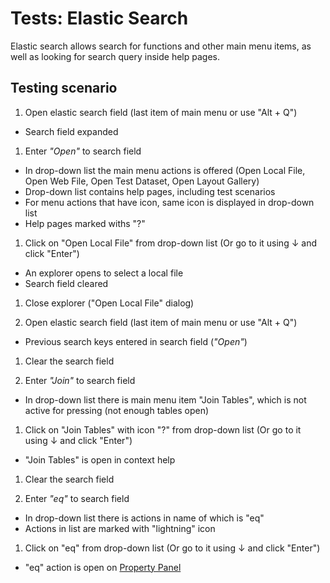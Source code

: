 <!-- TITLE: Tests: Elastic search -->
<!-- SUBTITLE: -->

# Tests: Elastic Search

Elastic search allows search for functions and other main menu items, as well as looking for search query inside help
pages.

## Testing scenario

1. Open elastic search field (last item of main menu or use "Alt + Q")

* Search field expanded

1. Enter *"Open"* to search field

* In drop-down list the main menu actions is offered (Open Local File, Open Web File, Open Test Dataset, Open Layout
  Gallery)
* Drop-down list contains help pages, including test scenarios
* For menu actions that have icon, same icon is displayed in drop-down list
* Help pages marked withs "?"

1. Click on "Open Local File" from drop-down list (Or go to it using ↓ and click "Enter")

* An explorer opens to select a local file
* Search field cleared

1. Close explorer ("Open Local File" dialog)

1. Open elastic search field (last item of main menu or use "Alt + Q")

* Previous search keys entered in search field (*"Open"*)

1. Clear the search field

1. Enter *"Join"* to search field

* In drop-down list there is main menu item "Join Tables", which is not active for pressing (not enough tables open)

1. Click on "Join Tables" with icon "?" from drop-down list (Or go to it using ↓ and click "Enter")

* "Join Tables" is open in context help

1. Clear the search field

1. Enter *"eq"* to search field

* In drop-down list there is actions in name of which is "eq"
* Actions in list are marked with "lightning" icon

1. Click on "eq" from drop-down list (Or go to it using ↓ and click "Enter")

* "eq" action is open on [Property Panel](../../datagrok/navigation.md#properties)
